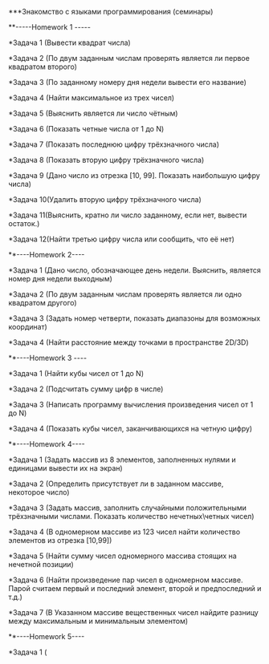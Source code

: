***Знакомство с языками программирования (семинары) 

**-----Homework 1 -----

*Задача 1 (Вывести квадрат числа)

*Задача 2 (По двум заданным числам проверять является ли первое квадратом второго)

*Задача 3 (По заданному номеру дня недели вывести его название)

*Задача 4 (Найти максимальное из трех чисел)

*Задача 5 (Выяснить является ли число чётным)

*Задача 6 (Показать четные числа от 1 до N)

*Задача 7 (Показать последнюю цифру трёхзначного числа)

*Задача 8 (Показать вторую цифру трёхзначного числа)

*Задача 9 (Дано число из отрезка [10, 99]. Показать наибольшую цифру числа)

*Задача 10(Удалить вторую цифру трёхзначного числа)

*Задача 11(Выяснить, кратно ли число заданному, если нет, вывести остаток.)

*Задача 12(Найти третью цифру числа или сообщить, что её нет)

**----Homework 2----

*Задача 1 (Дано число, обозначающее день недели. Выяснить, является номер дня недели выходным)

*Задача 2 (По двум заданным числам проверять является ли одно квадратом другого)

*Задача 3 (Задать номер четверти, показать диапазоны для возможных координат)

*Задача 4 (Найти расстояние между точками в пространстве 2D/3D)

**----Homework 3 ----

*Задача 1 (Найти кубы чисел от 1 до N)

*Задача 2 (Подсчитать сумму цифр в числе)

*Задача 3 (Написать программу вычисления произведения чисел от 1 до N)

*Задача 4 (Показать кубы чисел, заканчивающихся на четную цифру)

**----Homework 4----

*Задача 1 (Задать массив из 8 элементов, заполненных нулями и единицами вывести их на экран)

*Задача 2 (Определить присутствует ли в заданном массиве, некоторое число)

*Задача 3 (Задать массив, заполнить случайными положительными трёхзначными числами. Показать количество нечетных\четных чисел)

*Задача 4 (В одномерном массиве из 123 чисел найти количество элементов из отрезка [10,99])

*Задача 5 (Найти сумму чисел одномерного массива стоящих на нечетной позиции)

*Задача 6 (Найти произведение пар чисел в одномерном массиве. Парой считаем первый и последний элемент, второй и предпоследний и т.д.)

*Задача 7 (В Указанном массиве вещественных чисел найдите разницу между максимальным и минимальным элементом)

**----Homework 5----

*Задача 1 (


